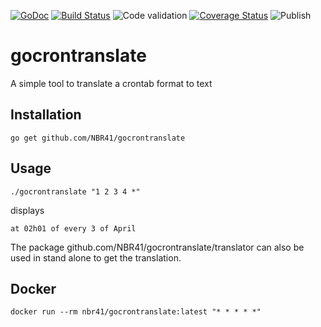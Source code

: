 [![GoDoc](https://godoc.org/github.com/NBR41/gocrontranslate/translator?status.svg)](https://godoc.org/github.com/NBR41/gocrontranslate/translator)
[![Build Status](https://travis-ci.org/NBR41/gocrontranslate.svg?branch=master)](https://travis-ci.org/NBR41/gocrontranslate)
![Code validation](https://github.com/NBR41/gocrontranslate/workflows/Code%20validation/badge.svg)
[![Coverage Status](http://codecov.io/gh/NBR41/gocrontranslate/branch/master/graph/badge.svg)](http://codecov.io/gh/NBR41/gocrontranslate)
![Publish](https://github.com/NBR41/gocrontranslate/workflows/Publish/badge.svg)

# gocrontranslate

A simple tool to translate a crontab format to text

## Installation

```
go get github.com/NBR41/gocrontranslate
```

## Usage

```shell
./gocrontranslate "1 2 3 4 *"
```

displays

```shell
at 02h01 of every 3 of April
```

The package github.com/NBR41/gocrontranslate/translator can also be used in stand alone to get the translation.

## Docker

```
docker run --rm nbr41/gocrontranslate:latest "* * * * *"
```

